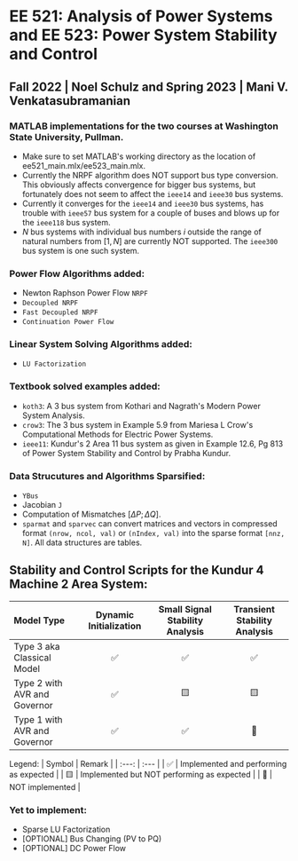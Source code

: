 # EE 521: Analysis of Power Systems and EE 523: Power System Stability and Control
## Fall 2022 | Noel Schulz and Spring 2023 | Mani V. Venkatasubramanian
### MATLAB implementations for the two courses at Washington State University, Pullman.

- Make sure to set MATLAB's working directory as the location of ee521_main.mlx/ee523_main.mlx.
- Currently the NRPF algorithm does NOT support bus type conversion. This obviously affects convergence for bigger bus systems, but fortunately does not seem to affect the `ieee14` and `ieee30` bus systems.
- Currently it converges for the `ieee14` and `ieee30` bus systems, has trouble with `ieee57` bus system for a couple of buses and blows up for the `ieee118` bus system.
- $N$ bus systems with individual bus numbers $i$ outside the range of natural numbers from $[1, N]$  are currently NOT supported. The `ieee300` bus system is one such system.

### Power Flow Algorithms added:
- Newton Raphson Power Flow `NRPF`
- `Decoupled NRPF`
- `Fast Decoupled NRPF`
- `Continuation Power Flow`

### Linear System Solving Algorithms added:
- `LU Factorization`

### Textbook solved examples added:
- `koth3`: A 3 bus system from Kothari and Nagrath's Modern Power System Analysis.
- `crow3`: The 3 bus system in Example 5.9 from Mariesa L Crow's Computational Methods for Electric Power Systems. 
- `ieee11`: Kundur's 2 Area 11 bus system as given in Example 12.6, Pg 813 of Power System Stability and Control by Prabha Kundur.
### Data Strucutures and Algorithms Sparsified:
- `YBus`
- Jacobian `J`
- Computation of Mismatches $[\Delta P ;\Delta Q]$.
- `sparmat` and `sparvec` can convert matrices and vectors in compressed format `(nrow, ncol, val)` or `(nIndex, val)` into the sparse format `[nnz, N]`. All data structures are tables.

## Stability and Control Scripts for the Kundur 4 Machine 2 Area System:
| Model Type      | Dynamic Initialization | Small Signal Stability Analysis   | Transient Stability Analysis |
| :---        |    :----:   |          :---: | :---: |
| Type 3 aka Classical Model      | ✅       | ✅   | ✅ |
| Type 2 with AVR and Governor   | ✅        | 🟨      | 🟨 |
| Type 1 with AVR and Governor | ✅ | ✅ | 🔴 | 

Legend:
| Symbol | Remark |
| :---: | :--- |
| ✅ | Implemented and performing as expected |
| 🟨 | Implemented but NOT performing as expected |
| 🔴 | NOT implemented |

### Yet to implement:
- Sparse LU Factorization
- [OPTIONAL] Bus Changing (PV to PQ)
- [OPTIONAL] DC Power Flow
